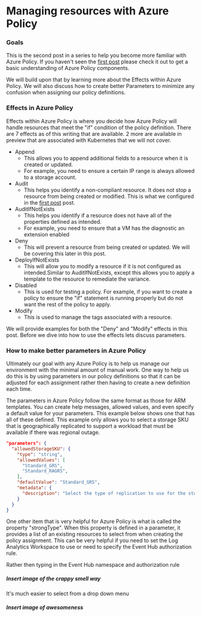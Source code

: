 # Managing resources with Azure Policy

### Goals
This is the second post in a series to help you become more familiar with Azure Policy.  If you haven't seen the [first post](https://cloudskills.io/blog/azure-policy) please check it out to get a basic understanding of Azure Policy components.  

We will build upon that by learning more about the Effects within Azure Policy.  We will also discuss how to create better Parameters to minimize any confusion when assigning our policy definitions.  


### Effects in Azure Policy
Effects within Azure Policy is where you decide how Azure Policy will handle resources that meet the "if" condition of the policy definition.  There are 7 effects as of this writing that are available.  2 more are available in preview that are associated with Kubernetes that we will not cover.   

- Append
    - This allows you to append additional fields to a resource when it is created or updated.  
    - For example, you need to ensure a certain IP range is always allowed to a storage account.
- Audit
    - This helps you identify a non-compliant resource.  It does not stop a resource from being created or modified. This is what we configured in the [first post](https://cloudskills.io/blog/azure-policy) post.  
- AuditIfNotExists
    - This helps you identify if a resource does not have all of the properties defined as intended. 
    - For example, you need to ensure that a VM has the diagnostic an extension enabled
- Deny
    - This will prevent a resource from being created or updated.  We will be covering this later in this post.
- DeployIfNotExists
    - This will allow you to modify a resource if it is not configured as intended.Similar to AuditIfNotExists, except this allows you to apply a template to the resource to remediate the variance. 
- Disabled
    - This is used for testing a policy.  For example, if you want to create a policy to ensure the "if" statement is running properly but do not want the rest of the policy to apply. 
- Modify
    - This is used to manage the tags associated with a resource.  

We will provide examples for both the "Deny" and "Modify" effects in this post.  Before we dive into how to use the effects lets discuss parameters.

### How to make better parameters in Azure Policy
Ultimately our goal with any Azure Policy is to help us manage our environment with the minimal amount of manual work.  One way to help us do this is by using parameters in our policy definitions so that it can be adjusted for each assignment rather then having to create a new definition each time.   

The parameters in Azure Policy follow the same format as those for ARM templates.  You can create help messages, allowed values, and even specify a default value for your parameters. This example below shows one that has all of these defined.  This example only allows you to select a storage SKU that is geographically replicated to support a workload that must be available if there was regional outage.  

```json
"parameters": {
  "allowedStorageSKU": {
    "type": "string",
    "allowedValues": [
      "Standard_GRS",
      "Standard_RAGRS",
    ],
    "defaultValue": "Standard_GRS",
    "metadata": {
      "description": "Select the type of replication to use for the storage account."
    }
  }
}
```

One other item that is very helpful for Azure Policy is what is called the property "strongType".  When this property is defined in a parameter, it provides a list of an existing resources to select from when creating the policy assignment.  This can be very helpful if you need to set the Log Analytics Workspace to use or need to specify the Event Hub authorization rule.  

Rather then typing in the Event Hub namespace and authorization rule  

##### Insert image of the crappy smell way  

It's much easier to select from a drop down menu  

##### Insert image of awesomeness  


